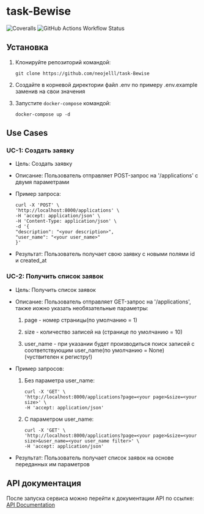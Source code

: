 # task-Bewise

![Coveralls](https://img.shields.io/coverallsCoverage/github/neojelll/task-Bewise?style=flat-square)
![GitHub Actions Workflow Status](https://img.shields.io/github/actions/workflow/status/neojelll/task-Bewise/.github%2Fworkflows%2Fintegration.yml?style=flat-square)

## Установка

1. Клонируйте репозиторий командой:
	```
	git clone https://github.com/neojelll/task-Bewise
	```

2. Создайте в корневой директории файл .env по примеру .env.example заменив на свои значения

4. Запустите `docker-compose` командой:
	```
	docker-compose up -d
	```

## Use Cases

### UC-1: Создать заявку

- Цель: Создать заявку

- Описание: Пользователь отправляет POST-запрос на '/applications' с двумя параметрами

- Пример запроса:
	```
	curl -X 'POST' \
  	'http://localhost:8000/applications' \
  	-H 'accept: application/json' \
  	-H 'Content-Type: application/json' \
  	-d '{
  	"description": "<your description>",
  	"user_name": "<your user_name>"
  	}'
	```

- Результат: Пользователь получает свою заявку с новыми полями id и created_at

### UC-2: Получить список заявок

- Цель: Получить список заявок

- Описание: Пользователь отправляет GET-запрос на '/applications', также иожно указать необязательные параметры:

	1. page - номер страницы(по умолчанию = 1)

	2. size - количество записей на (странице по умолчанию = 10)

	3. user_name - при указании будет производиться поиск записей с соответствующим user_name(по умолчанию = None) (чуствителен к регистру!)

- Пример запросов:
	1. Без параметра user_name:
		```
		curl -X 'GET' \
  		'http://localhost:8000/applications?page=<your page>&size=<your size>' \
  		-H 'accept: application/json'
		```

	2. С параметром user_name:
		```
		curl -X 'GET' \
  		'http://localhost:8000/applications?page=<your page>&size=<your size>&user_name=<your user_name filter>' \
  		-H 'accept: application/json'
		```

- Результат: Пользователь получает список заявок на основе переданных им параметров

## API документация

После запуска сервиса можно перейти к документации API по ссылке:
	[API Documentation](http://localhost:8000/docs#/)
